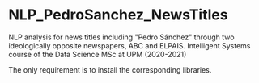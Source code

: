 # NLP_PedroSanchez_NewsTitles
NLP analysis for news titles including "Pedro Sánchez" through two ideologically opposite newspapers, ABC and ELPAIS. Intelligent Systems course of the Data Science MSc at UPM (2020-2021)

The only requirement is to install the corresponding libraries.
